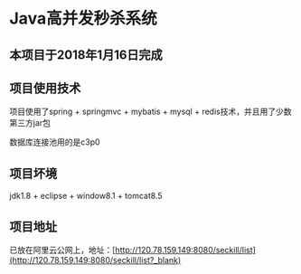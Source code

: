 # Java高并发秒杀系统

## 本项目于2018年1月16日完成

## 项目使用技术

项目使用了spring + springmvc + mybatis + mysql + redis技术，并且用了少数第三方jar包

数据库连接池用的是c3p0

## 项目坏境

jdk1.8 + eclipse + window8.1 + tomcat8.5

## 项目地址

已放在阿里云公网上，地址：[http://120.78.159.149:8080/seckill/list](http://120.78.159.149:8080/seckill/list?_blank)
